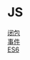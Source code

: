 <!-- docs/_sidebar.md -->

# JS

  <a href='#/works/js/闭包.md'>闭包</a></br>
  <a href='#/works/js/事件.md'>事件</a></br>
  <a href='#/works/js/ES6.md'>ES6</a>

  


